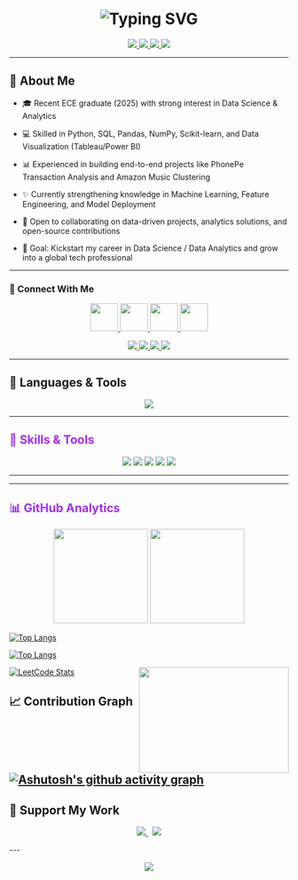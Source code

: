 <!-- Profile Header -->
<h1 align="center">
  <img src="https://readme-typing-svg.herokuapp.com?font=Fira+Code&size=28&pause=1000&color=A230ED&center=true&vCenter=true&width=600&lines=Hi+👋,+I'm+Vinothkumar;Data+Science+%7C+ML+%7C+AI;Passionate+about+Tech+%26+Innovation" alt="Typing SVG">
</h1>

<p align="center">
  <a href="https://github.com/vinothkumar" target="_blank">
    <img src="https://img.shields.io/badge/-Data%20Science-9D4EDD?style=for-the-badge&logo=python&logoColor=white" />
  </a>
  <a href="https://www.linkedin.com/in/vinothkumar" target="_blank">
    <img src="https://img.shields.io/badge/-Machine%20Learning-7B2CBF?style=for-the-badge&logo=scikitlearn&logoColor=white" />
  </a>
  <a href="https://vinothkumar-portfolio.com" target="_blank">
    <img src="https://img.shields.io/badge/-Full%20Stack-8A2BE2?style=for-the-badge&logo=react&logoColor=white" />
  </a>
  <a href="https://buymeacoffee.com/vinodatasc4" target="_blank">
    <img src="https://img.shields.io/badge/-Support%20Me-F7DF1E?style=for-the-badge&logo=buymeacoffee&logoColor=black" />
  </a>
</p>

---

## 💫 About Me

- 🎓 Recent ECE graduate (2025) with strong interest in Data Science & Analytics

- 💻 Skilled in Python, SQL, Pandas, NumPy, Scikit-learn, and Data Visualization (Tableau/Power BI)

- 📊 Experienced in building end-to-end projects like PhonePe Transaction Analysis and Amazon Music Clustering

- ✨ Currently strengthening knowledge in Machine Learning, Feature Engineering, and Model Deployment

- 🤝 Open to collaborating on data-driven projects, analytics solutions, and open-source contributions

- 🎯 Goal: Kickstart my career in Data Science / Data Analytics and grow into a global tech professional

---
### 🔗 Connect With Me

<p align="center">
  <a href="mailto:yourmail@gmail.com">
    <img src="https://skillicons.dev/icons?i=gmail" width="50" />
  </a>
  <a href="https://www.linkedin.com/in/your-linkedin/">
    <img src="https://skillicons.dev/icons?i=linkedin" width="50" />
  </a>
  <a href="https://github.com/YOUR_USERNAME">
    <img src="https://skillicons.dev/icons?i=github" width="50" />
  </a>
  <a href="https://twitter.com/your-twitter">
    <img src="https://skillicons.dev/icons?i=twitter" width="50" />
  </a>
</p>

<p align="center">
  <a href="https://linkedin.com/in/YOUR_LINKEDIN" target="_blank">
    <img src="https://img.shields.io/badge/LinkedIn-Connect-7B2CBF?style=for-the-badge&logo=linkedin" />
  </a>
  <a href="https://twitter.com/YOUR_TWITTER" target="_blank">
    <img src="https://img.shields.io/badge/Twitter-Follow-8A2BE2?style=for-the-badge&logo=twitter" />
  </a>
  <a href="mailto:YOUR_EMAIL" target="_blank">
    <img src="https://img.shields.io/badge/Email-Say%20Hi-9D4EDD?style=for-the-badge&logo=gmail" />
  </a>
  <a href="https://youtube.com/YOUR_YOUTUBE" target="_blank">
    <img src="https://img.shields.io/badge/YouTube-Subscribe-7B2CBF?style=for-the-badge&logo=youtube" />
  </a>
</p>


---

## 🧰 Languages & Tools
<p align="center">
  <img src="https://skillicons.dev/icons?i=python,java,js,react,nodejs,html,css,tailwind,git,github,docker,mysql,postgres,figma&theme=dark" />
</p>

---

<!-- Skills Badges -->
## <span style="color:#A230ED">🚀 Skills & Tools</span>
<p align="center">
  <img src="https://img.shields.io/badge/Python-A230ED?style=for-the-badge&logo=python&logoColor=white" />
  <img src="https://img.shields.io/badge/SQL-A230ED?style=for-the-badge&logo=mysql&logoColor=white" />
  <img src="https://img.shields.io/badge/Machine%20Learning-A230ED?style=for-the-badge&logo=scikitlearn&logoColor=white" />
  <img src="https://img.shields.io/badge/Data%20Visualization-A230ED?style=for-the-badge&logo=tableau&logoColor=white" />
  <img src="https://img.shields.io/badge/Streamlit-A230ED?style=for-the-badge&logo=streamlit&logoColor=white" />
</p>

---
---

<!-- GitHub Stats -->
## <span style="color:#A230ED">📊 GitHub Analytics</span>
<p align="center">
  <img src="https://github-readme-stats.vercel.app/api?username=vinothkumar&show_icons=true&theme=radical&title_color=A230ED&icon_color=A230ED&text_color=ffffff&bg_color=0d1117" height="170" />
  <img src="https://github-readme-streak-stats.herokuapp.com/?user=vinothkumar&theme=radical&ring=A230ED&fire=A230ED&currStreakLabel=A230ED" height="170" />
</p>

[![Top Langs](https://github-readme-stats.vercel.app/api/top-langs/?username=vinozzxx&layout=compact&theme=radical&title_color=A230ED&text_color=ffffff&bg_color=0d1117)](https://github.com/anuraghazra/github-readme-stats)

[![Top Langs](https://github-readme-stats.vercel.app/api/top-langs/?username=vinozzxx&layout=theme=radical&title_color=A230ED&text_color=ffffff&bg_color=0d1117)](https://github.com/anuraghazra/github-readme-stats)

<img align="right" width="270" height="190" src="https://i.pinimg.com/originals/47/f0/34/47f0342cec72b800463bf003eac1257e.gif">

[![LeetCode Stats](https://leetcard.jacoblin.cool/vinozzxx?theme=dark&font=Noto%20Sans%20Kannada&ext=activity)](https://leetcode.com/u/vinozzxx/)

## 📈 Contribution Graph

[![Ashutosh's github activity graph](https://github-readme-activity-graph.vercel.app/graph?username=vinozzxx&bg_color=000000&color=c252ff&line=e14dff&point=ffffff&area=true&hide_border=true)](https://github.com/ashutosh00710/github-readme-activity-graph)
---

## 💜 Support My Work
<p align="center">
  <a href="https://www.buymeacoffee.com/YOUR_LINK" target="_blank">
    <img src="https://img.shields.io/badge/Buy%20Me%20a%20Coffee-☕-7B2CBF?style=for-the-badge" />
  </a>
  &nbsp;
  <a href="https://github.com/sponsors/YOUR_USERNAME" target="_blank">
    <img src="https://img.shields.io/badge/Sponsor-💜-8A2BE2?style=for-the-badge" />
  </a>
</p>
---
<p align="center">
  <img src="https://capsule-render.vercel.app/api?type=waving&height=100&color=7B2CBF&section=footer"/>
</p>
